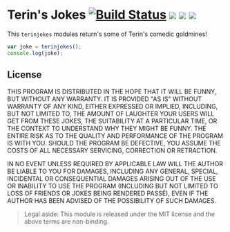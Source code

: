 # Terin's Jokes [![Build Status](https://img.shields.io/travis/terinjokes/terinjokes/master.svg)](https://travis-ci.org/terinjokes/terinjokes) [![](https://img.shields.io/npm/dm/terinjokes.svg)](https://www.npmjs.org/package/terinjokes) [![](https://img.shields.io/npm/v/terinjokes.svg)](https://www.npmjs.org/package/terinjokes) [![](https://img.shields.io/coveralls/terinjokes/terinjokes/master.svg)](https://coveralls.io/github/terinjokes/terinjokes)

This `terinjokes` modules return's some of Terin's comedic goldmines!

```javascript
var joke = terinjokes();
console.log(joke);
```

## License
THIS PROGRAM IS DISTRIBUTED IN THE HOPE THAT IT WILL BE FUNNY, BUT WITHOUT ANY
WARRANTY. IT IS PROVIDED "AS IS" WITHOUT WARRANTY OF ANY KIND, EITHER EXPRESSED
OR IMPLIED, INCLUDING, BUT NOT LIMITED TO, THE AMOUNT OF LAUGHTER YOUR USERS
WILL GET FROM THESE JOKES, THE SUITABILITY AT A PARTICULAR TIME, OR THE CONTEXT
TO UNDERSTAND WHY THEY MIGHT BE FUNNY. THE ENTIRE RISK AS TO THE QUALITY AND
PERFORMANCE OF THE PROGRAM IS WITH YOU. SHOULD THE PROGRAM BE DEFECTIVE, YOU
ASSUME THE COSTS OF ALL NECESSARY SERVICING, CORRECTION OR RETRACTION.

IN NO EVENT UNLESS REQUIRED BY APPLICABLE LAW WILL THE AUTHOR BE LIABLE TO YOU
FOR DAMAGES, INCLUDING ANY GENERAL, SPECIAL, INCIDENTAL OR CONSEQUENTIAL
DAMAGES ARISING OUT OF THE USE OR INABILITY TO USE THE PROGRAM (INCLUDING BUT
NOT LIMITED TO LOSS OF FRIENDS OR JOKES BEING RENDERED PASSÉ), EVEN IF THE
AUTHOR HAS BEEN ADVISED OF THE POSSIBILITY OF SUCH DAMAGES.

> Legal aside: This module is released under the MIT license and the above
terms are non-binding.
